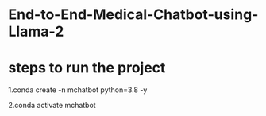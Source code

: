 # End-to-End-Medical-Chatbot-using-Llama-2

# steps  to run the project

1.conda create -n mchatbot python=3.8 -y  

2.conda activate mchatbot